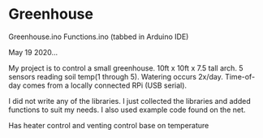 # Greenhouse

Greenhouse.ino
Functions.ino (tabbed in Arduino IDE)

May 19 2020... 

My project is to control a small greenhouse. 10ft x 10ft x 7.5 tall arch. 5 sensors reading soil temp(1 through 5). Watering occurs 2x/day. Time-of-day comes from a locally connected RPi (USB serial).

I did not write any of the libraries. I just collected the libraries and added functions to suit my needs. I also used example code found on the net.

Has heater control and venting control base on temperature
